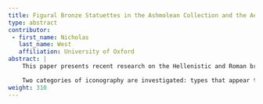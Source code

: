 ```yaml
---
title: Figural Bronze Statuettes in the Ashmolean Collection and the Aesthetics of Replication
type: abstract
contributor:
 - first_name: Nicholas
   last_name: West
   affiliation: University of Oxford
abstract: |
    This paper presents recent research on the Hellenistic and Roman bronze statuettes in the collection of the Ashmolean Museum. A number of individual statuettes are analyzed for the information they provide regarding the repetitive use of figural types developed during the Classical and early Hellenistic periods in later, primarily Roman, contexts.

    Two categories of iconography are investigated: types that appear to be dependent on large-scale Classical visual forms, such as the very commonly found standing Mercury motif, and types that were conceived in small-scale format, such as dwarfs and genre figures. The paper provides a brief analysis of the visual relationships that these types have with their earlier models and with images in other media to offer some preliminary conclusions and ask further questions about visual replication in the realm of small-scale bronzes.
weight: 310
---
```

